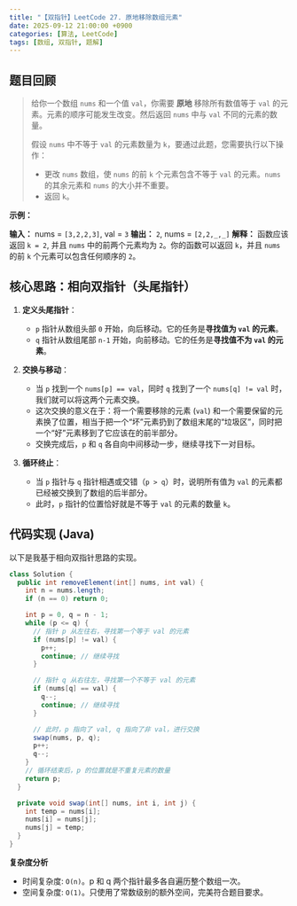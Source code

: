 ```yaml
---
title: "【双指针】LeetCode 27. 原地移除数组元素"
date: 2025-09-12 21:00:00 +0900
categories: [算法, LeetCode]
tags: [数组, 双指针, 题解]
---
```


## 题目回顾

> 给你一个数组 `nums` 和一个值 `val`，你需要 **原地** 移除所有数值等于 `val` 的元素。元素的顺序可能发生改变。然后返回 `nums` 中与 `val` 不同的元素的数量。
>
> 假设 `nums` 中不等于 `val` 的元素数量为 `k`，要通过此题，您需要执行以下操作：
>
> * 更改 `nums` 数组，使 `nums` 的前 `k` 个元素包含不等于 `val` 的元素。`nums` 的其余元素和 `nums` 的大小并不重要。
> * 返回 `k`。

**示例：**

**输入：** nums = `[3,2,2,3]`, val = `3`
**输出：** `2`, nums = `[2,2,_,_]`
**解释：** 函数应该返回 `k = 2`, 并且 `nums` 中的前两个元素均为 `2`。你的函数可以返回 `k`，并且 `nums` 的前 `k` 个元素可以包含任何顺序的 `2`。

## 核心思路：相向双指针（头尾指针）

1.  **定义头尾指针**：
    * `p` 指针从数组头部 `0` 开始，向后移动。它的任务是**寻找值为 `val` 的元素**。
    * `q` 指针从数组尾部 `n-1` 开始，向前移动。它的任务是**寻找值不为 `val` 的元素**。

2.  **交换与移动**：
    * 当 `p` 找到一个 `nums[p] == val`，同时 `q` 找到了一个 `nums[q] != val` 时，我们就可以将这两个元素交换。
    * 这次交换的意义在于：将一个需要移除的元素 (`val`) 和一个需要保留的元素换了位置，相当于把一个“坏”元素扔到了数组末尾的“垃圾区”，同时把一个“好”元素移到了它应该在的前半部分。
    * 交换完成后，`p` 和 `q` 各自向中间移动一步，继续寻找下一对目标。

3.  **循环终止**：
    * 当 `p` 指针与 `q` 指针相遇或交错（`p > q`）时，说明所有值为 `val` 的元素都已经被交换到了数组的后半部分。
    * 此时，`p` 指针的位置恰好就是不等于 `val` 的元素的数量 `k`。

## 代码实现 (Java)

以下是我基于相向双指针思路的实现。

```java
class Solution {
  public int removeElement(int[] nums, int val) {
    int n = nums.length;
    if (n == 0) return 0;

    int p = 0, q = n - 1;
    while (p <= q) {
      // 指针 p 从左往右，寻找第一个等于 val 的元素
      if (nums[p] != val) {
        p++;
        continue; // 继续寻找
      }

      // 指针 q 从右往左，寻找第一个不等于 val 的元素
      if (nums[q] == val) {
        q--;
        continue; // 继续寻找
      }

      // 此时，p 指向了 val, q 指向了非 val，进行交换
      swap(nums, p, q);
      p++;
      q--;
    }
    // 循环结束后，p 的位置就是不重复元素的数量
    return p;
  }

  private void swap(int[] nums, int i, int j) {
    int temp = nums[i];
    nums[i] = nums[j];
    nums[j] = temp;
  }
}
```
**复杂度分析**

- 时间复杂度: `O(n)`。p 和 q 两个指针最多各自遍历整个数组一次。
- 空间复杂度: `O(1)`。只使用了常数级别的额外空间，完美符合题目要求。
